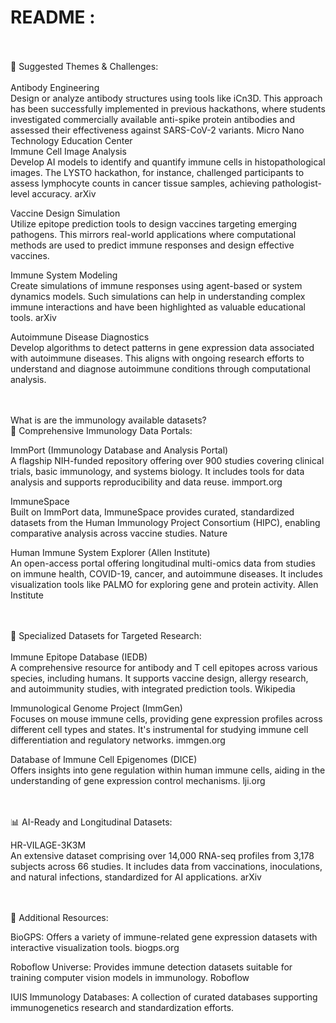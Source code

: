 # README :

<br>
<br>
🧩 Suggested Themes & Challenges: <br>
<br>
​Antibody Engineering <br>
Design or analyze antibody structures using tools like iCn3D. This approach has been successfully implemented in previous hackathons, where students investigated commercially available anti-spike protein antibodies and assessed their effectiveness against SARS-CoV-2 variants. Micro Nano Technology Education Center

<br>
​Immune Cell Image Analysis <br>
Develop AI models to identify and quantify immune cells in histopathological images. The LYSTO hackathon, for instance, challenged participants to assess lymphocyte counts in cancer tissue samples, achieving pathologist-level accuracy. arXiv
<br>

​Vaccine Design Simulation <br>
Utilize epitope prediction tools to design vaccines targeting emerging pathogens. This mirrors real-world applications where computational methods are used to predict immune responses and design effective vaccines.
<br>

​Immune System Modeling <br>
Create simulations of immune responses using agent-based or system dynamics models. Such simulations can help in understanding complex immune interactions and have been highlighted as valuable educational tools. arXiv

​Autoimmune Disease Diagnostics <br>
Develop algorithms to detect patterns in gene expression data associated with autoimmune diseases. This aligns with ongoing research efforts to understand and diagnose autoimmune conditions through computational analysis.

<br>
<br>
​What is are the immunology available datasets? <br>
​🧬 Comprehensive Immunology Data Portals:

​ImmPort (Immunology Database and Analysis Portal) <br>
A flagship NIH-funded repository offering over 900 studies covering clinical trials, basic immunology, and systems biology. It includes tools for data analysis and supports reproducibility and data reuse. immport.org

​ImmuneSpace <br>
Built on ImmPort data, ImmuneSpace provides curated, standardized datasets from the Human Immunology Project Consortium (HIPC), enabling comparative analysis across vaccine studies. Nature

​Human Immune System Explorer (Allen Institute) <br>
An open-access portal offering longitudinal multi-omics data from studies on immune health, COVID-19, cancer, and autoimmune diseases. It includes visualization tools like PALMO for exploring gene and protein activity. Allen Institute

<br>
<br>
​🔬 Specialized Datasets for Targeted Research: <br>
<br>
​Immune Epitope Database (IEDB)  <br>
A comprehensive resource for antibody and T cell epitopes across various species, including humans. It supports vaccine design, allergy research, and autoimmunity studies, with integrated prediction tools. Wikipedia

​Immunological Genome Project (ImmGen) <br>
Focuses on mouse immune cells, providing gene expression profiles across different cell types and states. It's instrumental for studying immune cell differentiation and regulatory networks. immgen.org

​Database of Immune Cell Epigenomes (DICE) <br>
Offers insights into gene regulation within human immune cells, aiding in the understanding of gene expression control mechanisms. lji.org

<br>
<br>
​📊 AI-Ready and Longitudinal Datasets: <br>

​HR-VILAGE-3K3M <br>
An extensive dataset comprising over 14,000 RNA-seq profiles from 3,178 subjects across 66 studies. It includes data from vaccinations, inoculations, and natural infections, standardized for AI applications. arXiv

<br>
<br>
​🧠 Additional Resources: <br>

​BioGPS: Offers a variety of immune-related gene expression datasets with interactive visualization tools. biogps.org <br>

​Roboflow Universe: Provides immune detection datasets suitable for training computer vision models in immunology. Roboflow <br>

​IUIS Immunology Databases: A collection of curated databases supporting immunogenetics research and standardization efforts. <br>
